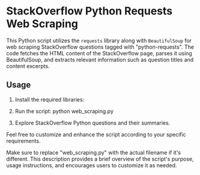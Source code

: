 # StackOverflow Python Requests Web Scraping

This Python script utilizes the `requests` library along with `BeautifulSoup` for web scraping StackOverflow questions tagged with "python-requests". The code fetches the HTML content of the StackOverflow page, parses it using BeautifulSoup, and extracts relevant information such as question titles and content excerpts.

## Usage
1. Install the required libraries:

2. Run the script:
python web_scraping.py

3. Explore StackOverflow Python questions and their summaries.

Feel free to customize and enhance the script according to your specific requirements.

Make sure to replace "web_scraping.py" with the actual filename if it's different. 
This description provides a brief overview of the script's purpose, usage instructions, and encourages users to customize it as needed.
